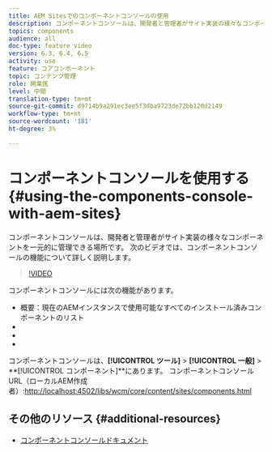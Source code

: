 ```yaml
---
title: AEM Sitesでのコンポーネントコンソールの使用
description: コンポーネントコンソールは、開発者と管理者がサイト実装の様々なコンポーネントを一元的に管理できる場所です。 次のビデオでは、コンポーネントコンソールの機能について詳しく説明します。
topics: components
audience: all
doc-type: feature video
version: 6.3, 6.4, 6.5
activity: use
feature: コアコンポーネント
topic: コンテンツ管理
role: 開業医
level: 中間
translation-type: tm+mt
source-git-commit: d9714b9a291ec3ee5f3dba9723de72bb120d2149
workflow-type: tm+mt
source-wordcount: '181'
ht-degree: 3%

---
```



# コンポーネントコンソールを使用する{#using-the-components-console-with-aem-sites}

コンポーネントコンソールは、開発者と管理者がサイト実装の様々なコンポーネントを一元的に管理できる場所です。 次のビデオでは、コンポーネントコンソールの機能について詳しく説明します。

>[!VIDEO](https://video.tv.adobe.com/v/17417/?quality=9&learn=on)

コンポーネントコンソールには次の機能があります。

* 概要：現在のAEMインスタンスで使用可能なすべてのインストール済みコンポーネントのリスト
* [!UICONTROL プロパティ]:コンポーネントのタイトル、グループ、説明などのメタデータを表示します
* [!UICONTROL ポリシー]:特定のコンポーネントに対する既存のポリシーと関連付けられたテンプレートを表示します
* [!UICONTROL Live Usage]:コンポーネントが含まれているページのリストを表示します

コンポーネントコンソールは、**[!UICONTROL ツール]** > **[!UICONTROL 一般]** > **[!UICONTROL コンポーネント]**にあります。
コンポーネントコンソールURL（ローカルAEM作成者）:[http://localhost:4502/libs/wcm/core/content/sites/components.html](http://localhost:4502/libs/wcm/core/content/sites/components.html)

## その他のリソース {#additional-resources}

* [コンポーネントコンソールドキュメント](https://helpx.adobe.com/experience-manager/6-5/sites/authoring/using/default-components-console.html)
